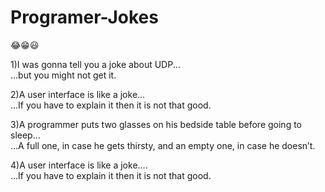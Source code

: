 # Programer-Jokes
😂😁😃

1)I was gonna tell you a joke about UDP...<br>
  ...but you might not get it.
  
2)A user interface is like a joke...<br>
  ...If you have to explain it then it is not that good.
  
3)A programmer puts two glasses on his bedside table before going to sleep...<br>
  ...A full one, in case he gets thirsty, and an empty one, in case he doesn’t.
  
4)A user interface is like a joke....<br>
  ...If you have to explain it then it is not that good.
